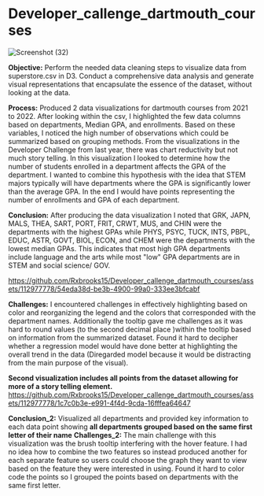 # Developer_callenge_dartmouth_courses

![Screenshot (32)](https://github.com/Rxbrooks15/Developer_callenge_dartmouth_courses/assets/112977778/bbd22451-dc40-4023-a60f-08fef2f71598)

**Objective:** Perform the needed data cleaning steps to visualize data from superstore.csv in D3. Conduct a comprehensive data analysis and generate visual representations that encapsulate the essence of the dataset, without looking at the data.

**Process:** Produced 2 data visualizations for dartmouth courses from 2021 to 2022. After looking within the csv, I highlighted the few data columns based on departments, Median GPA, and enrollments. Based on these variables, I noticed the high number of observations which could be summarized based on grouping methods. From the visualizations in the Developer Challenge from last year, there was chart reductivity but not much story telling. In this visualization I looked to determine how the number of students enrolled in a department affects the GPA of the department. I wanted to combine this hypothesis with the idea that STEM majors typically will have departments where the GPA is significantly lower than the average GPA. In the end I would have points representing the number of enrollments and GPA of each department. 

**Conclusion:** After producing the data visualization I noted that GRK, JAPN, MALS, THEA, SART, PORT, FRIT, CRWT, MUS, and CHIN were the departments with the highest GPAs while PHYS, PSYC, TUCK, INTS, PBPL, EDUC, ASTR, GOVT, BIOL, ECON, and CHEM were the departments with the lowest median GPAs. This indicates that most high GPA departments include language and the arts while most "low" GPA departments are in STEM and social science/ GOV. 

https://github.com/Rxbrooks15/Developer_callenge_dartmouth_courses/assets/112977778/54eda38d-be3b-4900-99a0-333ee3bfcabf

**Challenges:**  I encountered challenges in effectively highlighting based on color and reorganizing the legend and the colors that corresponded with the department names. Additionally the tooltip gave me challenges as it was hard to round values (to the second decimal place )within the tooltip based on information from the summarized dataset. Found it hard to decipher whether a regression model would have done better at highlighting the overall trend in the data (Diregarded model because it would be distracting from the main purpose of the visual).

**Second visualization includes all points from the dataset allowing for more of a story telling element.**
https://github.com/Rxbrooks15/Developer_callenge_dartmouth_courses/assets/112977778/1c7c0b3e-e991-4f4d-9cda-16fffea64647

**Conclusion_2:** Visualized all departments and provided key information to each data point showing **all departments grouped based on the same first letter of their name**
**Challenges_2:** The main challenge with this visualization was the brush tooltip interfering with the hover feature. I had no idea how to combine the two features so instead produced another for each separate feature so users could choose the graph they want to view based on the feature they were interested in using. Found it hard to color code the points so I grouped the points based on departments with the same first letter. 



